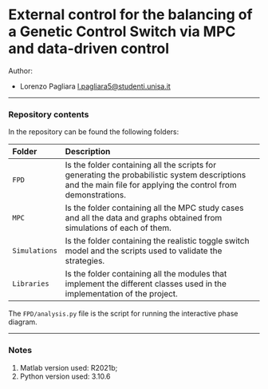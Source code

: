 # External control for the balancing of a Genetic Control Switch via MPC and data-driven control

Author:
* Lorenzo Pagliara <l.pagliara5@studenti.unisa.it>

***
### Repository contents
In the repository can be found the following folders:


|Folder|Description|
|:---|:---| 
|`FPD`| Is the folder containing all the scripts for generating the probabilistic system descriptions and the main file for applying the control from demonstrations.|
|`MPC`| Is the folder containing all the MPC study cases and all the data and graphs obtained from simulations of each of them.|
|`Simulations`| Is the folder containing the realistic toggle switch model and the scripts used to validate the strategies.|
|`Libraries`| Is the folder containing all the modules that implement the different classes used in the implementation of the project.|

The `FPD/analysis.py` file is the script for running the interactive phase diagram. 
***

### Notes

1. Matlab version used: R2021b;
2. Python version used: 3.10.6
